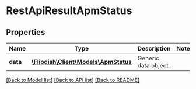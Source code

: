 # RestApiResultApmStatus

## Properties
Name | Type | Description | Notes
------------ | ------------- | ------------- | -------------
**data** | [**\Flipdish\\Client\Models\ApmStatus**](ApmStatus.md) | Generic data object. | 

[[Back to Model list]](../README.md#documentation-for-models) [[Back to API list]](../README.md#documentation-for-api-endpoints) [[Back to README]](../README.md)


